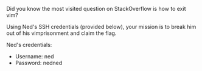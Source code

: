 Did you know the most visited question on StackOverflow is how to exit vim?

Using Ned's SSH credentials (provided below), your mission is to break him out of his vimprisonment and claim the flag.

Ned's credentials:

- Username: ned
- Password: nedned
